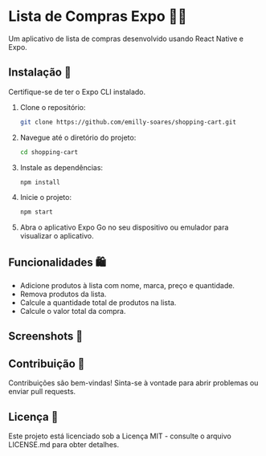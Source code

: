 # Lista de Compras Expo 📝🛒

Um aplicativo de lista de compras desenvolvido usando React Native e Expo.

## Instalação 🚀

Certifique-se de ter o Expo CLI instalado.

1. Clone o repositório:

    ```bash
    git clone https://github.com/emilly-soares/shopping-cart.git
    ```

2. Navegue até o diretório do projeto:

    ```bash
    cd shopping-cart
    ```

3. Instale as dependências:

    ```bash
    npm install
    ```

4. Inicie o projeto:

    ```bash
    npm start
    ```

5. Abra o aplicativo Expo Go no seu dispositivo ou emulador para visualizar o aplicativo.

## Funcionalidades 🛍️

- Adicione produtos à lista com nome, marca, preço e quantidade.
- Remova produtos da lista.
- Calcule a quantidade total de produtos na lista.
- Calcule o valor total da compra.

## Screenshots 📸



## Contribuição 🤝

Contribuições são bem-vindas! Sinta-se à vontade para abrir problemas ou enviar pull requests.

## Licença 📄

Este projeto está licenciado sob a Licença MIT - consulte o arquivo LICENSE.md para obter detalhes.
